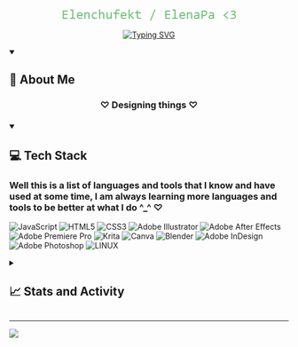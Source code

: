 
<!-- Title image -->

<p align="center">
  <a>
    <img src="assets/title.png" alt="Not Work" /></a>
</p>

<!-- Typing text -->
<p align="center">
  <a href="https://git.io/typing-svg"><img src="https://readme-typing-svg.demolab.com?font=Regular+console&weight=900&pause=1000&color=8EC07C&center=true&vCenter=true&width=460&lines=Attempted+web+designer;Always+learning+new+things;Making+fabulous+designs;Correcting+errors...;Preparing+coffee...;Trying+things+out..." alt="Typing SVG" /></a>
</p>

<!-- About me -->
<details open> 
  <summary><h2>💫 About Me</h2></summary>
  
<div align="center">
  <h3 style="margin-bottom: 20px;">♡ Designing things ♡</h3>
</div>

<!-- Cherry blossom -->
<!-- 
<p align="center">
  <a>
    <img src="assets/Cherry.gif" alt="Not Work!"/>
  </a>
</p>
-->

<!-- My languages -->
<details open> 
  <summary><h2>💻 Tech Stack</h2></summary>
</details> 

<div>
  <h3>Well this is a list of languages and tools that I know and have used at some time, I am always learning more languages and tools to be better at what I do ^_^ ♡</h3>
</div>

<!-- My lenguages -->
![JavaScript](https://img.shields.io/badge/javascript-%23323330.svg?style=for-the-badge&logo=javascript&logoColor=%23F7DF1E)
![HTML5](https://img.shields.io/badge/html5-%23E34F26.svg?style=for-the-badge&logo=html5&logoColor=white)
![CSS3](https://img.shields.io/badge/css3-%231572B6.svg?style=for-the-badge&logo=css3&logoColor=white)
![Adobe Illustrator](https://img.shields.io/badge/adobeillustrator-%23FF9A00.svg?style=for-the-badge&logo=adobeillustrator&logoColor=white)
![Adobe After Effects](https://img.shields.io/badge/Adobe%20After%20Effects-9999FF.svg?style=for-the-badge&logo=Adobe%20After%20Effects&logoColor=white)
![Adobe Premiere Pro](https://img.shields.io/badge/Adobe%20Premiere%20Pro-9999FF.svg?style=for-the-badge&logo=Adobe%20Premiere%20Pro&logoColor=white)
![Krita](https://img.shields.io/badge/Krita-203759?style=for-the-badge&logo=krita&logoColor=EEF37B)
![Canva](https://img.shields.io/badge/Canva-%2300C4CC.svg?style=for-the-badge&logo=Canva&logoColor=white)
![Blender](https://img.shields.io/badge/blender-%23F5792A.svg?style=for-the-badge&logo=blender&logoColor=white)
![Adobe InDesign](https://img.shields.io/badge/Adobe%20InDesign-49021F?style=for-the-badge&logo=adobeindesign&logoColor=white)
![Adobe Photoshop](https://img.shields.io/badge/adobephotoshop-%2331A8FF.svg?style=for-the-badge&logo=adobephotoshop&logoColor=white)
![LINUX](https://img.shields.io/badge/Linux-FCC624?style=for-the-badge&logo=linux&logoColor=black)
</details> 

<!-- My stats -->
<details> 
  <summary><h2>📈 Stats and Activity</h2></summary>
  
Statistics of my streaks 
<!-- Streak Stats -->
[![GitHub Streak](https://streak-stats.demolab.com?user=Elenchufekt%20&theme=gruvbox&locale=es&date_format=j%20M%5B%20Y%5D&card_width=500)](https://git.io/streak-stats)

Profile Stats and my most used languages
<!-- Stats -->
![Anurag's GitHub stats](https://github-readme-stats.vercel.app/api?username=Elenchufekt&show_icons=true&theme=gruvbox) [![Top Langs](https://github-readme-stats.vercel.app/api/top-langs/?username=Elenchufekt&layout=donut&theme=gruvbox)](https://github.com/anuraghazra/github-readme-stats)


Activity graph
<!-- Activity Graph -->
[![Graphic](https://github-readme-activity-graph.vercel.app/graph?username=Elenchufekt&bg_color=282828&title_color=fabd2f&icon_color=c96a1d&line=d8a52e&point=fe8019&color=8ec07c)](https://github.com/ashutosh00710/github-readme-activity-graph)

</details>

---

<!-- Number of my profile vievs -->
![](https://visitcount.itsvg.in/api?id=ElenaPa&label=Profile%20Views&color=5&icon=0&pretty=true)
